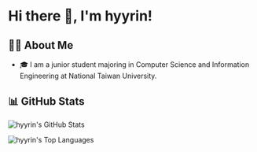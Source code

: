 
# Hi there 👋, I'm hyyrin!

## 🧑‍💻 About Me

- 🎓 I am a junior student majoring in Computer Science and Information Engineering at National Taiwan University.

## 📊 GitHub Stats

![hyyrin's GitHub Stats](https://github-readme-stats.vercel.app/api?username=hyyrin&show_icons=true&theme=default&hide_title=false)

![hyyrin's Top Languages](https://github-readme-stats.vercel.app/api/top-langs/?username=hyyrin&layout=compact&theme=default)

